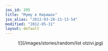 ```yaml
---
jos_id: 205
title: "Муму в Киришах"
jos_alias: "2012-03-28-13-13-54"
modified: "2012-05-31"
layout: default
---
```


<figure>
![](/images/stories/random/list otzivi.jpg)
</figure>

